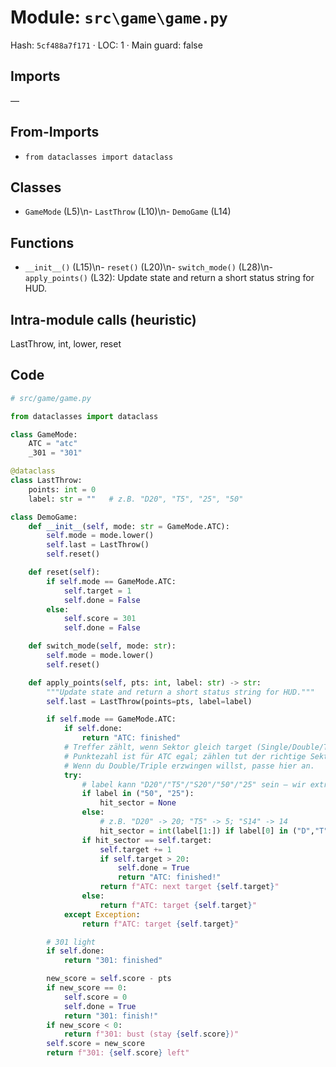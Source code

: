 # Module: `src\game\game.py`
Hash: `5cf488a7f171` · LOC: 1 · Main guard: false

## Imports
—

## From-Imports
- `from dataclasses import dataclass`

## Classes
- `GameMode` (L5)\n- `LastThrow` (L10)\n- `DemoGame` (L14)

## Functions
- `__init__()` (L15)\n- `reset()` (L20)\n- `switch_mode()` (L28)\n- `apply_points()` (L32): Update state and return a short status string for HUD.

## Intra-module calls (heuristic)
LastThrow, int, lower, reset

## Code
```python
# src/game/game.py

from dataclasses import dataclass

class GameMode:
    ATC = "atc"
    _301 = "301"

@dataclass
class LastThrow:
    points: int = 0
    label: str = ""   # z.B. "D20", "T5", "25", "50"

class DemoGame:
    def __init__(self, mode: str = GameMode.ATC):
        self.mode = mode.lower()
        self.last = LastThrow()
        self.reset()

    def reset(self):
        if self.mode == GameMode.ATC:
            self.target = 1
            self.done = False
        else:
            self.score = 301
            self.done = False

    def switch_mode(self, mode: str):
        self.mode = mode.lower()
        self.reset()

    def apply_points(self, pts: int, label: str) -> str:
        """Update state and return a short status string for HUD."""
        self.last = LastThrow(points=pts, label=label)

        if self.mode == GameMode.ATC:
            if self.done:
                return "ATC: finished"
            # Treffer zählt, wenn Sektor gleich target (Single/Double/Triple egal)
            # Punktezahl ist für ATC egal; zählen tut der richtige Sektor
            # Wenn du Double/Triple erzwingen willst, passe hier an.
            try:
                # label kann "D20"/"T5"/"S20"/"50"/"25" sein – wir extrahieren Sektor grob:
                if label in ("50", "25"):
                    hit_sector = None
                else:
                    # z.B. "D20" -> 20; "T5" -> 5; "S14" -> 14
                    hit_sector = int(label[1:]) if label[0] in ("D","T","S") else int(label)
                if hit_sector == self.target:
                    self.target += 1
                    if self.target > 20:
                        self.done = True
                        return "ATC: finished!"
                    return f"ATC: next target {self.target}"
                else:
                    return f"ATC: target {self.target}"
            except Exception:
                return f"ATC: target {self.target}"

        # 301 light
        if self.done:
            return "301: finished"

        new_score = self.score - pts
        if new_score == 0:
            self.score = 0
            self.done = True
            return "301: finish!"
        if new_score < 0:
            return f"301: bust (stay {self.score})"
        self.score = new_score
        return f"301: {self.score} left"

```
